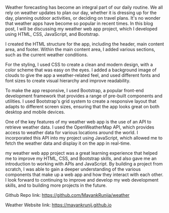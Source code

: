 Weather forecasting has become an integral part of our daily routine. 
We all rely on weather updates to plan our day, whether it is dressing up for the day,
planning outdoor activities, or deciding on travel plans. 
It's no wonder that weather apps have become so popular in recent times. 
In this blog post, I will be discussing my weather web app project, 
which I developed using HTML, CSS, JavaScript, and Bootstrap.

I created the HTML structure for the app, including the header, main content area, and footer.
Within the main content area, I added various sections, such as the current weather conditions.

For the styling, I used CSS to create a clean and modern design, with a color scheme that was easy on the eyes.
I added a background image of clouds to give the app a weather-related feel, 
and used different fonts and font sizes to create visual hierarchy and improve readability.

To make the app responsive, I used Bootstrap, a popular front-end development 
framework that provides a range of pre-built components and utilities. 
I used Bootstrap's grid system to create a responsive layout that adapts to different screen sizes, 
ensuring that the app looks great on both desktop and mobile devices.

One of the key features of my weather web app is the use of an API to retrieve weather data. 
I used the OpenWeatherMap API, which provides access to weather data for various locations around the world. 
I incorporated this API into my project using JavaScript, which allowed me to fetch the weather data and display it on the app in real-time.

my weather web app project was a great learning experience that helped me to improve my 
HTML, CSS, and Bootstrap skills, and also gave me an introduction to working with APIs and JavaScript. 
By building a project from scratch, I was able to gain a deeper understanding of the various components 
that make up a web app and how they interact with each other. I look forward to continuing to improve and
develop my web development skills, and to building more projects in the future.

Github Repo link: https://github.com/MayankRunija/weather

Weather Website Iink: https://mayankrunij.github.io
